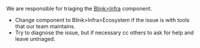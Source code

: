 We are responsible for triaging the [Blink>Infra](https://bugs.chromium.org/p/chromium/issues/list?can=2&q=component%3ABlink%3EInfra) component.

 * Change component to Blink>Infra>Ecosystem if the issue is with tools that our team maintains.
 * Try to diagnose the issue, but if necessary cc others to ask for help and leave untriaged.
